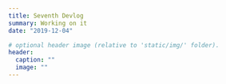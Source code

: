 ```yaml
---
title: Seventh Devlog
summary: Working on it
date: "2019-12-04"

# optional header image (relative to 'static/img/' folder).
header:
  caption: ""
  image: ""
---
```

